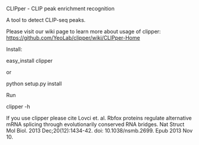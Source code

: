 CLIPper - CLIP peak enrichment recognition

A tool to detect CLIP-seq peaks.

Please visit our wiki page to learn more about usage of clipper: https://github.com/YeoLab/clipper/wiki/CLIPper-Home

Install:


easy_install clipper

or 

python setup.py install

Run 

clipper -h

If you use clipper please cite Lovci et. al. Rbfox proteins regulate alternative mRNA splicing through evolutionarily conserved RNA bridges. Nat Struct Mol Biol. 2013 Dec;20(12):1434-42. doi: 10.1038/nsmb.2699. Epub 2013 Nov 10.
